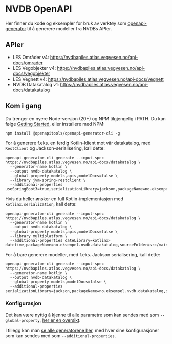 # NVDB OpenAPI

Her finner du kode og eksempler for bruk av verktøy som [openapi-generator](https://openapi-generator.tech/) til å generere modeller fra NVDBs APIer.

## APIer

- LES Områder v4: https://nvdbapiles.atlas.vegvesen.no/api-docs/omrader
- LES Vegobjekter v4: https://nvdbapiles.atlas.vegvesen.no/api-docs/vegobjekter
- LES Vegnett v4: https://nvdbapiles.atlas.vegvesen.no/api-docs/vegnett
- NVDB Datakatalog v1: https://nvdbapiles.atlas.vegvesen.no/api-docs/datakatalog

## Kom i gang

Du trenger en nyere Node-versjon (20+) og NPM tilgjengelig i PATH. Du kan følge [Getting Started](https://openapi-generator.tech/docs/installation), eller installere med NPM:

```
npm install @openapitools/openapi-generator-cli -g
```

For å generere f.eks. en ferdig Kotlin-klient mot vår datakatalog, med `RestClient` og Jackson-serialisering, kall dette:

```
openapi-generator-cli generate --input-spec https://nvdbapiles.atlas.vegvesen.no/api-docs/datakatalog \
  --generator-name kotlin \
  --output nvdb-datakatalog \
  --global-property models,apis,modelDocs=false \
  --library jvm-spring-restclient \
  --additional-properties useSpringBoot3=true,serializationLibrary=jackson,packageName=no.eksempel.nvdb.datakatalog,sourceFolder=src/main/kotlin
```

Hvis du heller ønsker en full Kotlin-implementasjon med `kotlinx.serialization`, kall dette:

```
openapi-generator-cli generate --input-spec https://nvdbapiles.atlas.vegvesen.no/api-docs/datakatalog \
  --generator-name kotlin \
  --output nvdb-datakatalog \
  --global-property models,apis,modelDocs=false \
  --library multiplatform \
  --additional-properties dateLibrary=kotlinx-datetime,packageName=no.eksempel.nvdb.datakatalog,sourceFolder=src/main/kotlin
```

For å bare generere modeller, med f.eks. Jackson serialisering, kall dette:

```
openapi-generator-cli generate --input-spec https://nvdbapiles.atlas.vegvesen.no/api-docs/datakatalog \
  --generator-name kotlin \
  --output nvdb-datakatalog \
  --global-property models,modelDocs=false \
  --additional-properties serializationLibrary=jackson,packageName=no.eksempel.nvdb.datakatalog,sourceFolder=src/main/kotlin
```

### Konfigurasjon

Det kan være nyttig å kjenne til alle parametre som kan sendes med som `--global-property`, [her er en oversikt](https://openapi-generator.tech/docs/globals).

I tillegg kan man [se alle generatorene her](https://openapi-generator.tech/docs/generators), med hver sine konfigurasjoner som kan sendes med som `--additional-properties`.
